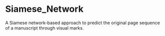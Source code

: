 # Siamese_Network

A Siamese network-based approach to predict the original page sequence of a manuscript through visual marks.
